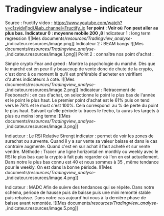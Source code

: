 # Tradingview analyse - indicateur

Source : fructify video :
<https://www.youtube.com/watch?v=c1zyidvFpdU&ab_channel=Fructify_io>
**1er point : Voir où l'on peut aller au plus bas.**
**Indicateur 0 : moyenne mobile 200 ,8**
Indicateur 1 : long term regression
![[Mes documents/_resources/Tradingview_analyse_-_indicateur.resources/image.png]]
Indicateur 2 : BEAM bangs
![[Mes documents/_resources/Tradingview_analyse_-_indicateur.resources/image.1.png]]
Point 2 : connaître nos point d'achat :

Simple crypto Fear and greed : Montre la psychologie du marché. Dès que le marché est en peur il y beaucoup de vente donc de chute de la crypto, c'est donc à ce moment là qu'il est préférable d'acheter en vérifiant d'autres indicateurs à coté.
![[Mes documents/_resources/Tradingview_analyse_-_indicateur.resources/image.2.png]]
Indicateur : Retracement de Feebonachi : en cas d'achat, on selectionne le point le plus bas de l'année et le point le plus haut. Le premier point d'achat est le 61% puis on tend vers le 78% et le must c'est 100%. Cela correspond  au % de perte du point le plus haut. Suivant qu'elle période tu traces le feebo, tu auras tes targets à plus ou moins long terme
![[Mes documents/_resources/Tradingview_analyse_-_indicateur.resources/image.3.png]]

Indiacteur : Le RSI Relative Strengt indicator : permet de voir les zones de surachat ou survente. Quand il y a sur vente sa valeur baisse et dans le cas contraire augmente. Quand c'est en sur achat il faut acheté et sur vente vendre.
Méthode : Tracer une ligne horizontal en monthly ou weekly avec le RSI le plus bas que la crypto à fait puis regarder où l'on en est actuellement. Dans notre le plus bas connu est 40 et nous sommes à 35 , même tendance pour le weekly. On est dans la bonne période.
![[Mes documents/_resources/Tradingview_analyse_-_indicateur.resources/image.4.png]]

Indicateur : MADC
Afin de suivre des tendances qui se répète. Dans notre schéma, periode de hausse puis de baisse puis une mini remonté stable puis rebaisse. Dans notre cas aujourd'hui nous à la dernière phase de baisse avant remontée.
![[Mes documents/_resources/Tradingview_analyse_-_indicateur.resources/image.5.png]]
